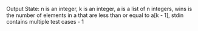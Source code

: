 Output State: n is an integer, k is an integer, a is a list of n integers, wins is the number of elements in a that are less than or equal to a[k - 1], stdin contains multiple test cases - 1